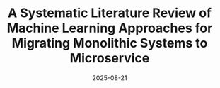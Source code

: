---
title: "A Systematic Literature Review of Machine Learning Approaches for Migrating Monolithic Systems to Microservice"
collection: publications
category: Journal
date: 2025-08-21
venue: IEEE Transactions on Software Engineering'
permalink: /publication/SLR__On_the_Use_of_machine_learning_techniques_For_Microservices_Migration
citation: 'TBD'
paperurl: 'https://imen-trabelsi.github.io/files/SLR__On_the_Use_of_machine_learning_techniques_For_Microservices_Migration'
---